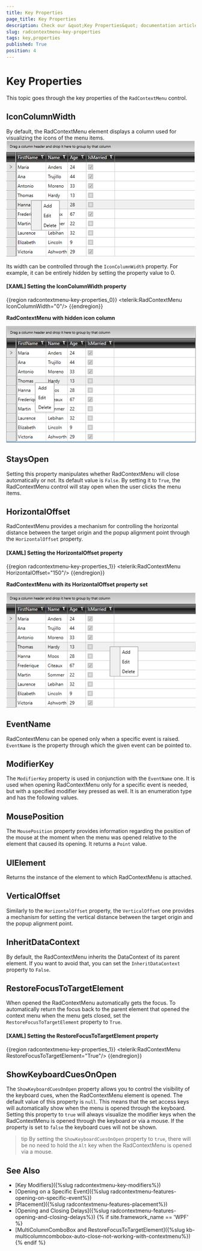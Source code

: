 ```yaml
---
title: Key Properties
page_title: Key Properties
description: Check our &quot;Key Properties&quot; documentation article for the RadContextMenu {{ site.framework_name }} control.
slug: radcontextmenu-key-properties
tags: key,properties
published: True
position: 4
---
```


# Key Properties

This topic goes through the key properties of the `RadContextMenu` control.

## IconColumnWidth

By default, the RadContextMenu element displays a column used for visualizing the icons of the menu items. 
![RadContextMenu Icon Column](images/RadContextMenu_KeyProperties_01.png)

Its width can be controlled through the `IconColumnWidth` property. For example, it can be entirely hidden by setting the property value to 0.

#### __[XAML] Setting the IconColumnWidth property__
{{region radcontextmenu-key-properties_0}}
	 <telerik:RadContextMenu IconColumnWidth="0"/>
{{endregion}}

__RadContextMenu with hidden icon column__

![RadContextMenu Icon Column](images/RadContextMenu_KeyProperties_02.png)

## StaysOpen

Setting this property manipulates whether RadContextMenu will close automatically or not. Its default value is `False`. By setting it to `True`, the RadContextMenu control will stay open when the user clicks the menu items.

## HorizontalOffset

RadContextMenu provides a mechanism for controlling the horizontal distance between the target origin and the popup alignment point through the `HorizontalOffset` property.

#### __[XAML] Setting the HorizontalOffset property__
{{region radcontextmenu-key-properties_1}}
	<telerik:RadContextMenu HorizontalOffset="150"/>
{{endregion}}

__RadContextMenu with its HorizontalOffset property set__

![RadContextMenu Icon Column](images/RadContextMenu_KeyProperties_03.png)
 
## EventName

RadContextMenu can be opened only when a specific event is raised. `EventName` is the property through which the given event can be pointed to.

## ModifierKey

The `ModifierKey` property is used in conjunction with the `EventName` one. It is used when opening RadContextMenu only for a specific event is needed, but with a specified modifier key pressed as well. It is an enumeration type and has the following values.

## MousePosition

The `MousePosition` property provides information regarding the position of the mouse at the moment when the menu was opened relative to the element that caused its opening. It returns a `Point` value.

## UIElement

Returns the instance of the element to which RadContextMenu is attached.

## VerticalOffset

Similarly to the `HorizontalOffset` property, the `VerticalOffset` one provides a mechanism for setting the vertical distance between the target origin and the popup alignment point. 

## InheritDataContext

By default, the RadContextMenu inherits the DataContext of its parent element. If you want to avoid that, you can set the `InheritDataContext` property to `False`.

## RestoreFocusToTargetElement

When opened the RadContextMenu automatically gets the focus. To automatically return the focus back to the parent element that opened the context menu when the menu gets closed, set the `RestoreFocusToTargetElement` property to `True`.

#### __[XAML] Setting the RestoreFocusToTargetElement property__
{{region radcontextmenu-key-properties_1}}
	<telerik:RadContextMenu RestoreFocusToTargetElement="True"/>
{{endregion}}

## ShowKeyboardCuesOnOpen

The `ShowKeyboardCuesOnOpen` property allows you to control the visibility of the keyboard cues, when the RadContextMenu element is opened. The default value of this property is `null`. This means that the set access keys will automatically show when the menu is opened through the keyboard. Setting this property to `true` will always visualize the modifier keys when the RadContextMenu is opened through the keyboard or via a mouse. If the property is set to `false` the keyboard cues will not be shown.

>tip By setting the `ShowKeyboardCuesOnOpen` property to `true`, there will be no need to hold the `Alt` key when the RadContextMenu is opened via a mouse.

## See Also  
 * [Key Modifiers]({%slug radcontextmenu-key-modifiers%})
 * [Opening on a Specific Event]({%slug radcontextmenu-features-opening-on-specific-event%})
 * [Placement]({%slug radcontextmenu-features-placement%})
 * [Opening and Closing Delays]({%slug radcontextmenu-features-opening-and-closing-delays%})
{% if site.framework_name == 'WPF' %}
 * [MultiColumnComboBox and RestoreFocusToTargetElement]({%slug kb-multicolumncombobox-auto-close-not-working-with-contextmenu%})
{% endif %}
 
